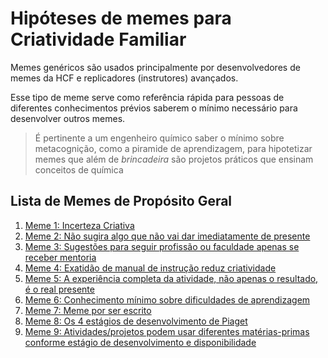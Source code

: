 # Hipóteses de memes para Criatividade Familiar
Memes genéricos são usados principalmente por desenvolvedores
de memes da HCF e replicadores (instrutores) avançados.

Esse tipo de meme serve como referência rápida para pessoas de diferentes
conhecimentos prévios saberem o mínimo necessário para desenvolver outros
memes.

> É pertinente a um engenheiro químico saber o mínimo sobre metacognição, como
> a piramide de aprendizagem, para hipotetizar memes que além de _brincadeira_
> são projetos práticos que ensinam conceitos de química

## Lista de Memes de Propósito Geral

1. [Meme 1: Incerteza Criativa](1/incerteza-criativa.md)
2. [Meme 2: Não sugira algo que não vai dar imediatamente de presente](2/presenteie-nao-sugira.md)
3. [Meme 3: Sugestões para seguir profissão ou faculdade apenas se receber mentoria](3/mentoria-profissao-faculdade.md)
4. [Meme 4: Exatidão de manual de instrução reduz criatividade](4/criatividade-vs-manual-instrucao.md)
5. [Meme 5: A experiência completa da atividade, não apenas o resultado, é o real presente](5/presentes-com-significado.md)
6. [Meme 6: Conhecimento mínimo sobre dificuldades de aprendizagem](6/dificuldades-de-aprendizagem.md)
7. [Meme 7: Meme por ser escrito](7/meme-a-ser-escrito.md)
8. [Meme 8: Os 4 estágios de desenvolvimento de Piaget](8/estagios-desenvolvimento-piaget.md)
9. [Meme 9: Atividades/projetos podem usar diferentes matérias-primas conforme estágio de desenvolvimento e disponibilidade](9/atividades-projetos-diferentes-materias-primas.md)